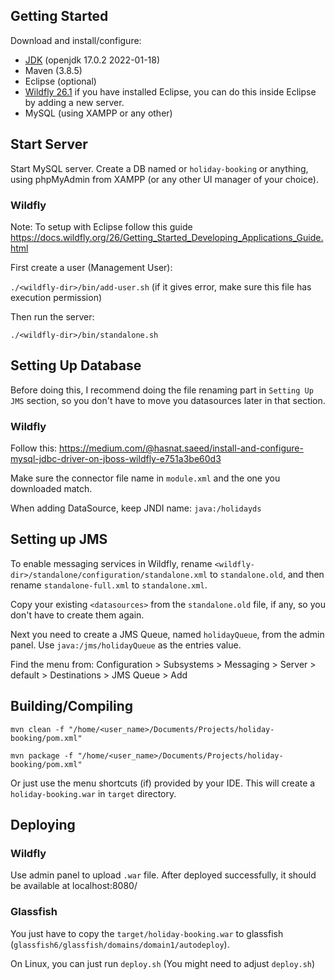 ## Getting Started

Download and install/configure:

- [JDK](https://openjdk.java.net/install/) (openjdk 17.0.2 2022-01-18)
- Maven (3.8.5)
- Eclipse (optional)
- [Wildfly 26.1](https://www.wildfly.org/downloads/)
  if you have installed Eclipse, you can do this inside Eclipse by adding a new server.
- MySQL (using XAMPP or any other)

## Start Server

Start MySQL server. Create a DB named or `holiday-booking` or anything, using phpMyAdmin from XAMPP (or any other UI manager of your choice).

### Wildfly

Note: To setup with Eclipse follow this guide https://docs.wildfly.org/26/Getting_Started_Developing_Applications_Guide.html

First create a user (Management User):

`./<wildfly-dir>/bin/add-user.sh` (if it gives error, make sure this file has execution permission)

Then run the server:

`./<wildfly-dir>/bin/standalone.sh`


## Setting Up Database

Before doing this, I recommend doing the file renaming part in `Setting Up JMS` section, so you don't have to move you datasources later in that section.

### Wildfly

Follow this: https://medium.com/@hasnat.saeed/install-and-configure-mysql-jdbc-driver-on-jboss-wildfly-e751a3be60d3

Make sure the connector file name in `module.xml` and the one you downloaded match.

When adding DataSource, keep JNDI name: `java:/holidayds`

## Setting up JMS

To enable messaging services in Wildfly, rename `<wildfly-dir>/standalone/configuration/standalone.xml` to `standalone.old`, and then rename `standalone-full.xml` to `standalone.xml`.

Copy your existing `<datasources>` from the `standalone.old` file, if any, so you don't have to create them again.

Next you need to create a JMS Queue, named `holidayQueue`, from the admin panel. Use `java:/jms/holidayQueue` as the entries value.

Find the menu from:
Configuration > Subsystems > Messaging > Server > default > Destinations > JMS Queue > Add

## Building/Compiling

`mvn clean -f "/home/<user_name>/Documents/Projects/holiday-booking/pom.xml"`

`mvn package -f "/home/<user_name>/Documents/Projects/holiday-booking/pom.xml"`

Or just use the menu shortcuts (if) provided by your IDE. This will create a `holiday-booking.war` in `target` directory.

## Deploying

### Wildfly

Use admin panel to upload `.war` file. After deployed successfully, it should be available at localhost:8080/

### Glassfish
You just have to copy the `target/holiday-booking.war` to glassfish (`glassfish6/glassfish/domains/domain1/autodeploy`).

On Linux, you can just run `deploy.sh` (You might need to adjust `deploy.sh`)